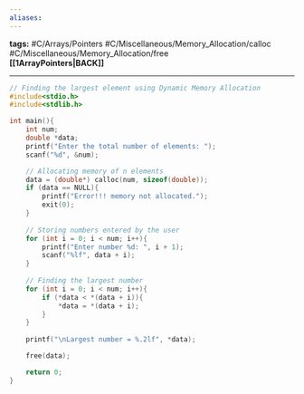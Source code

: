 ```yaml
---
aliases:
---
```

**tags:** #C/Arrays/Pointers #C/Miscellaneous/Memory_Allocation/calloc #C/Miscellaneous/Memory_Allocation/free  
**[[1ArrayPointers|BACK]]**

---
```C
// Finding the largest element using Dynamic Memory Allocation
#include<stdio.h>
#include<stdlib.h>

int main(){
    int num;
    double *data;
    printf("Enter the total number of elements: ");
    scanf("%d", &num);

    // Allocating memory of n elements
    data = (double*) calloc(num, sizeof(double));
    if (data == NULL){
        printf("Error!!! memory not allocated.");
        exit(0);
    }
    
    // Storing numbers entered by the user
    for (int i = 0; i < num; i++){
        printf("Enter number %d: ", i + 1);
        scanf("%lf", data + i);
    }
    
    // Finding the largest number
    for (int i = 0; i < num; i++){
        if (*data < *(data + i)){
            *data = *(data + i);
        }
    }
    
    printf("\nLargest number = %.2lf", *data);

    free(data);

    return 0;
}
```